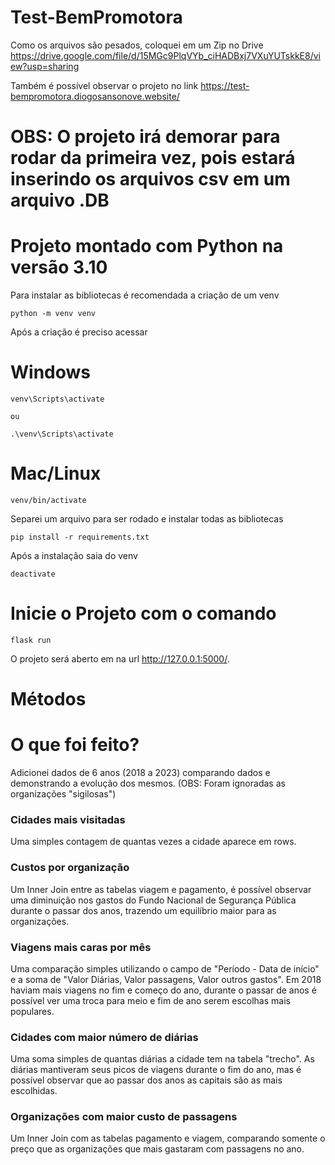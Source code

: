 # Test-BemPromotora

Como os arquivos são pesados, coloquei em um Zip no Drive https://drive.google.com/file/d/15MGc9PlqVYb_ciHADBxj7VXuYUTskkE8/view?usp=sharing

Também é possível observar o projeto no link https://test-bempromotora.diogosansonove.website/

# OBS: O projeto irá demorar para rodar da primeira vez, pois estará inserindo os arquivos csv em um arquivo .DB

# Projeto montado com Python na versão 3.10

Para instalar as bibliotecas é recomendada a criação de um venv

```
python -m venv venv
```

Após a criação é preciso acessar

# Windows
```
venv\Scripts\activate

ou

.\venv\Scripts\activate
```

# Mac/Linux
```
venv/bin/activate
```

Separei um arquivo para ser rodado e instalar todas as bibliotecas

```
pip install -r requirements.txt
```

Após a instalação saia do venv

```
deactivate
```

# Inicie o Projeto com o comando

```
flask run
```

O projeto será aberto em na url http://127.0.0.1:5000/.

# Métodos

# O que foi feito?

Adicionei dados de 6 anos (2018 a 2023) comparando dados e demonstrando a evolução dos mesmos.
(OBS: Foram ignoradas as organizações "sigilosas")

### Cidades mais visitadas

Uma simples contagem de quantas vezes a cidade aparece em rows.

### Custos por organização

Um Inner Join entre as tabelas viagem e pagamento, é possível observar uma diminuição nos gastos do Fundo Nacional de Segurança Pública durante o passar dos anos, trazendo um equilíbrio maior para as organizações.

### Viagens mais caras por mês

Uma comparação simples utilizando o campo de "Período - Data de início" e a soma de "Valor Diárias, Valor passagens, Valor outros gastos".
Em 2018 haviam mais viagens no fim e começo do ano, durante o passar de anos é possível ver uma troca para meio e fim de ano serem escolhas mais populares.

### Cidades com maior número de diárias

Uma soma simples de quantas diárias a cidade tem na tabela "trecho".
As diárias mantiveram seus picos de viagens durante o fim do ano, mas é possível observar que ao passar dos anos as capitais são as mais escolhidas.

### Organizações com maior custo de passagens

Um Inner Join com as tabelas pagamento e viagem, comparando somente o preço que as organizações que mais gastaram com passagens no ano.
